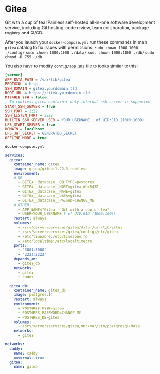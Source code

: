 # Gitea
Git with a cup of tea! Painless self-hosted all-in-one software development service, including Git hosting, code review, team collaboration, package registry and CI/CD.

After you launch your ``docker-compose.yml`` run these commands in main ``gitea`` catalog to fix issues with permissions:
``sudo chown 1000:1000 ./config/``
``sudo chown 1000:1000 ./data/``
``sudo chown 1000:1000 ./db/``
``sudo chmod -R 755 ./db ``

You also have to modify ``config/app.ini`` file to looks similar to this:
```ini
[server]
APP_DATA_PATH = /var/lib/gitea                                                                                          
PROTOCOL = http
SSH_DOMAIN = gitea.yourdomain.tld
ROOT_URL = https://gitea.yourdomain.tld
DISABLE_SSH = false
; In rootless gitea container only internal ssh server is supported
START_SSH_SERVER = true
SSH_PORT = 2222
SSH_LISTEN_PORT = 2222
BUILTIN_SSH_SERVER_USER = YOUR_USERNAME ; of UID:GID (1000:1000)
LFS_START_SERVER = true
DOMAIN = localhost
LFS_JWT_SECRET = GENERATED_SECRET
OFFLINE_MODE = true 
```

``docker-compose.yml``
```yaml
services:
  gitea:
    container_name: gitea
    image: gitea/gitea:1.22.3-rootless
    environment:
    # DB
      - GITEA__database__DB_TYPE=postgres
      - GITEA__database__HOST=gitea_db:5432
      - GITEA__database__NAME=gitea
      - GITEA__database__USER=gitea
      - GITEA__database__PASSWD=CHANGE_ME
    # OTHER
      - APP_NAME="Gitea - Git with a cup of tea" 
      - USER=YOUR_USERNAME # of UID:GID (1000:1000)
    restart: always
    volumes:
      - /srv/server/services/gitea/data:/var/lib/gitea
      - /srv/server/services/gitea/config:/etc/gitea
      - /etc/timezone:/etc/timezone:ro
      - /etc/localtime:/etc/localtime:ro
    ports:
      - "3004:3000"
      - "2222:2222"
    depends_on:
      - gitea_db
    networks:
      - gitea
      - caddy

  gitea_db:
    container_name: gitea_db
    image: postgres:14
    restart: always
    environment:
      - POSTGRES_USER=gitea
      - POSTGRES_PASSWORD=CHANGE_ME
      - POSTGRES_DB=gitea
    volumes:
      - /srv/server/services/gitea/db:/var/lib/postgresql/data
    networks:
      - gitea

networks:
  caddy:
    name: caddy
    external: true
  gitea:
    name: gitea
```